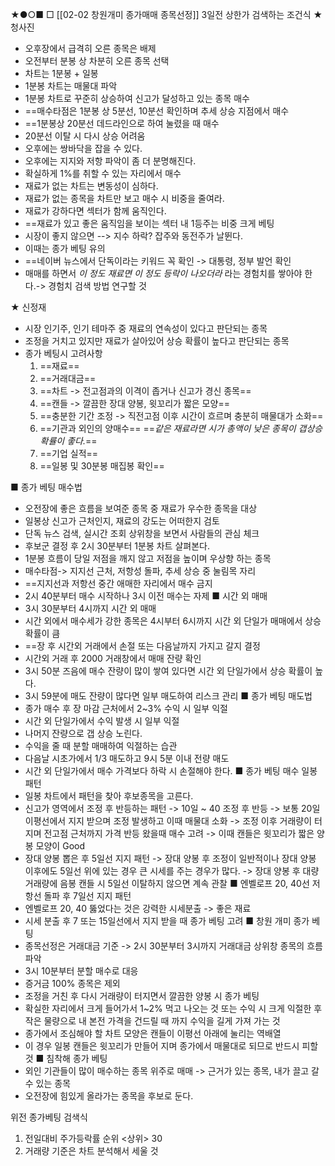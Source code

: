 ★●○■ □
[[02-02 창원개미 종가매매 종목선정]]
3일전 상한가 검색하는 조건식
★ 청사진
+ 오후장에서 급격히 오른 종목은 배제
+ 오전부터 분봉 상 차분히 오른 종목 선택
+ 차트는 1분봉 + 일봉
+ 1분봉 차트는 매물대 파악
+ 1분봉 차트로 꾸준히 상승하여 신고가 달성하고 있는 종목 매수
+ ==매수타점은 1분봉 상 5분선, 10분선 확인하며 추세 상승 지점에서 매수
+ ==1분봉상 20분선 데드라인으로 하여 눌렸을 때 매수
+ 20분선 이탈 시 다시 상승 어려움
+ 오후에는 쌍바닥을 잡을 수 있다.
+ 오후에는 지지와 저항 파악이 좀 더 분명해진다.
+ 확실하게 1%를 취할 수 있는 자리에서 매수
+ 재료가 없는 차트는 변동성이 심하다.
+ 재료가 없는 종목을 차트만 보고 매수 시 비중을 줄여라.
+ 재료가 강하다면 섹터가 함께 움직인다.
+ ==재료가 있고 좋은 움직임을 보이는 섹터 내 1등주는 비중 크게 베팅
+ 시장이 좋지 않으면 --> 지수 하락? 잡주와 동전주가 날뛴다.
+ 이때는 종가 베팅 유의
+ ==네이버 뉴스에서 단독이라는 키워드 꼭 확인 -> 대통령, 정부 발언 확인
+ 매매를 하면서 *이 정도 재료면 이 정도 등락이 나오더라* 라는 경험치를 쌓아야 한다.-> 경험치 검색 방법 연구할 것

★ 신정재
   + 시장 인기주, 인기 테마주 중 재료의 연속성이 있다고 판단되는 종목
   + 조정을 거치고 있지만 재료가 살아있어 상승 확률이 높다고 판단되는 종목
   + 종가 베팅시 고려사항
     1. ==재료==
     2. ==거래대금==
     3. ==차트 -> 전고점과의 이격이 좁거나 신고가 경신 종목==
     4. ==캔들 -> 깔끔한 장대 양봉, 윗꼬리가 짧은 모양==
     5. ==충분한 기간 조정 -> 직전고점 이후 시간이 흐르며 충분히 매물대가 소화==
     6. ==기관과 외인의 양매수== 
        ==*같은 재료라면 시가 총액이 낮은 종목이 갭상승 확률이 좋다.*==
     7. ==기업 실적==
     8. ==일봉 및 30분봉 매집봉 확인==
     
     
■  종가 베팅 매수법  
+ 오전장에 좋은 흐름을 보여준 종목 중 재료가 우수한 종목을 대상
+ 일봉상 신고가 근처인지, 재료의 강도는 어떠한지 검토
+ 단독 뉴스 검색, 실시간 조회 상위창을 보면서 사람들의 관심 체크
+ 후보군 결정 후 2시 30분부터 1분봉 차트 살펴본다.
+ 1분봉 흐름이 당일 저점을 깨지 않고 저점을 높이며 우상향 하는 종목
+ 매수타점-> 지지선 근처, 저항성 돌파, 추세 상승 중 눌림목 자리
+ ==지지선과 저항선 중간 애매한 자리에서 매수 금지
+ 2시 40분부터 매수 시작하나 3시 이전 매수는 자제
■ 시간 외 매매
+ 3시 30분부터 4시까지 시간 외 매매
+ 시간 외에서 매수세가 강한 종목은 4시부터 6시까지 시간 외 단일가 매매에서 상승 확률이 큼 
+ ==장 후 시간외 거래에서 손절 또는 다음날까지 가지고 갈지 결정
+ 시간외 거래 후 2000 거래창에서 매매 잔량 확인
+ 3시 50분 즈음에 매수 잔량이 많이 쌓여 있다면 시간 외 단일가에서 상승 확률이 높다.
+ 3시 59분에 매도 잔량이 많다면 일부 매도하여 리스크 관리
■ 종가 베팅 매도법
+ 종가 매수 후 장 마감 근처에서 2~3% 수익 시 일부 익절
+ 시간 외 단일가에서 수익 발생 시 일부 익절
+ 나머지 잔량으로 갭 상승 노린다.
+ 수익을 줄 때 분할 매매하여 익절하는 습관
+ 다음날 시초가에서 1/3 매도하고 9시 5분 이내 전량 매도
+ 시간 외 단일가에서 매수 가격보다 하락 시 손절해야 한다.
■ 종가 베팅 매수 일봉 패턴
+ 일봉 차트에서 패턴을 찾아 후보종목을 고른다.
+ 신고가 영역에서 조정 후 반등하는 패턴 
  -> 10일 ~ 40 조정 후 반등
  -> 보통 20일 이평선에서 지지 받으며 조정 발생하고 이때 매물대 소화
  -> 조정 이후 거래량이 터지며 전고점 근처까지 가격 반등 왔을때 매수 고려
  -> 이때 캔들은 윗꼬리가 짧은 양봉 모양이 Good
+ 장대 양봉 뽑은 후 5일선 지지 패턴
  -> 장대 양봉 후 조정이 일반적이나 장대 양봉 이후에도 5일선 위에 있는 경우 큰 시세를 주는 경우가 많다.
  -> 장대 양봉 후 대량 거래량에 음봉 캔들 시 5일선 이탈하지 않으면 계속 관찰 
■ 엔벨로프 20, 40선 저항선 돌파 후 7일선 지지 패턴
+ 엔벨로프 20, 40 뚫었다는 것은 강력한 시세분출 -> 좋은 재료
+ 시세 분출 후 7 또는 15일선에서 지지 받을 때 종가 베팅 고려
■ 창원 개미 종가 베팅
+ 종목선정은 거래대금 기준 -> 2시 30분부터 3시까지 거래대금 상위창 종목의 흐름 파악
+ 3시 10분부터 분할 매수로 대응
+ 증거금 100% 종목은 제외
+ 조정을 거친 후 다시 거래량이 터지면서 깔끔한 양봉 시 종가 베팅
+ 확실한 자리에서 크게 들어가서 1~2% 먹고 나오는 것 또는 수익 시 크게 익절한 후 작은 물량으로 내 본전 가격을 건드릴 때 까지 수익을 길게 가져 가는 것
+ 종가에서 조심해야 할 차트 모양은 캔들이 이평선 아래에 눌리는 역배열
+ 이 경우 일봉 캔들은 윗꼬리가 만들어 지며 종가에서 매물대로 되므로 반드시 피할 것
■ 침착해 종가 베팅
+ 외인 기관들이 많이 매수하는 종목 위주로 매매 -> 근거가 있는 종목, 내가 끌고 갈 수 있는 종목
+ 오전장에 힘있게 올라가는 종목을 후보로 둔다.


위전 종가베팅 검색식
1. 전일대비 주가등락률 순위 <상위> 30
2. 거래량 기준은 차트 분석해서 세울 것
